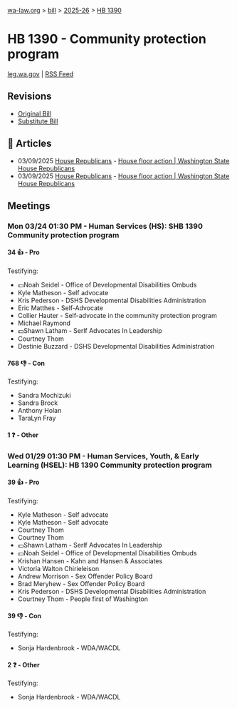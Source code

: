 [wa-law.org](/) > [bill](/bill/) > [2025-26](/bill/2025-26/) > [HB 1390](/bill/2025-26/hb/1390/)

# HB 1390 - Community protection program
[leg.wa.gov](https://app.leg.wa.gov/billsummary?BillNumber=1390&Year=2025&Initiative=false) | [RSS Feed](./rss.xml)

## Revisions
* [Original Bill](1/)
* [Substitute Bill](S/)

## 📰 Articles
* 03/09/2025 [House Republicans](/org/house_republicans/) - [House floor action | Washington State House Republicans](http://houserepublicans.wa.gov/current/house-floor-action/#:~:text=House%20Bill%201390)
* 03/09/2025 [House Republicans](/org/house_republicans/) - [House floor action | Washington State House Republicans](https://houserepublicans.wa.gov/current/house-floor-action/#:~:text=House%20Bill%201390)

## Meetings
### Mon 03/24 01:30 PM - Human Services (HS): SHB 1390 Community protection program
#### 34 👍 - Pro
Testifying:
* 💵Noah Seidel - Office of Developmental Disabilities Ombuds
* Kyle Matheson - Self advocate
* Kris Pederson - DSHS Developmental Disabilities Administration
* Eric Matthes - Self-Advocate
* Collier Hauter - Self-advocate in the community protection program
* Michael Raymond
* 💵Shawn Latham - Serlf Advocates In Leadership
* Courtney Thom
* Destinie Buzzard - DSHS Developmental Disabilities Administration

#### 768 👎 - Con
Testifying:
* Sandra Mochizuki
* Sandra Brock
* Anthony Holan
* TaraLyn Fray

#### 1 ❓ - Other

### Wed 01/29 01:30 PM - Human Services, Youth, & Early Learning (HSEL): HB 1390 Community protection program
#### 39 👍 - Pro
Testifying:
* Kyle Matheson - Self advocate
* Kyle Matheson - Self advocate
* Courtney Thom
* Courtney Thom
* 💵Shawn Latham - Serlf Advocates In Leadership
* 💵Noah Seidel - Office of Developmental Disabilities Ombuds
* Krishan Hansen - Kahn and Hansen & Associates
* Victoria Walton Chirieleison
* Andrew Morrison - Sex Offender Policy Board
* Brad Meryhew - Sex Offender Policy Board
* Kris Pederson - DSHS Developmental Disabilities Administration
* Courtney Thom - People first of Washington

#### 39 👎 - Con
Testifying:
* Sonja Hardenbrook - WDA/WACDL

#### 2 ❓ - Other
Testifying:
* Sonja Hardenbrook - WDA/WACDL
